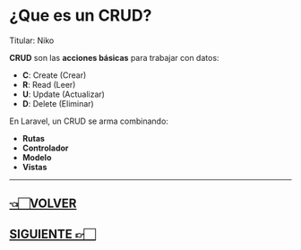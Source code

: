 # ¿Que es un CRUD?

Titular: Niko

**CRUD** son las **acciones básicas** para trabajar con datos:

- **C**: Create (Crear)
- **R**: Read (Leer)
- **U**: Update (Actualizar)
- **D**: Delete (Eliminar)

En Laravel, un CRUD se arma combinando:

- **Rutas**
- **Controlador**
- **Modelo**
- **Vistas**

---

## [👈🏻VOLVER](A0.%20Laravel%20index.md)

## [SIGUIENTE 👉🏻](Snippets%20útiles.md)